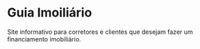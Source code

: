 # Guia Imoiliário
 Site informativo para corretores e clientes que desejam fazer um financiamento imobiliário.
